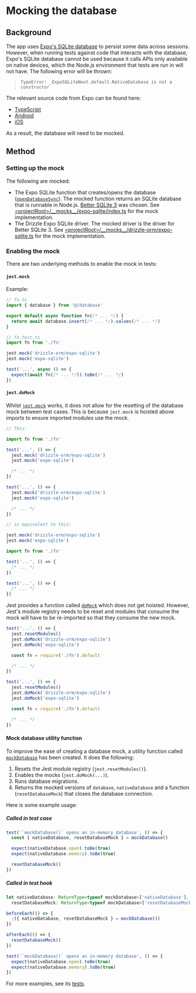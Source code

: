# Mocking the database

## Background

The app uses [Expo's SQLite database](https://docs.expo.dev/versions/latest/sdk/sqlite/) to persist some data across sessions. However, when running tests against code that interacts with the database, Expo's SQLite database cannot be used because it calls APIs only available on native devices, which the Node.js environment that tests are run in will not have. The following error will be thrown:

> ```
> TypeError: _ExpoSQLiteNext.default.NativeDatabase is not a constructor
> ```

The relevant source code from Expo can be found here:

- [TypeScript](https://github.com/expo/expo/blob/sdk-51/packages/expo-sqlite/src/ExpoSQLiteNext.native.ts)
- [Android](https://github.com/expo/expo/blob/sdk-51/packages/expo-sqlite/android/src/main/java/expo/modules/sqlite/NativeDatabase.kt)
- [iOS](https://github.com/expo/expo/blob/sdk-51/packages/expo-sqlite/ios/NativeDatabase.swift)

As a result, the database will need to be mocked.

## Method

### Setting up the mock

The following are mocked:

- The Expo SQLite function that creates/opens the database ([`openDatabaseSync`](https://docs.expo.dev/versions/latest/sdk/sqlite/#sqliteopendatabasesyncdatabasename-options)). The mocked function returns an SQLite database that is runnable in Node.js. [Better SQLite 3](https://github.com/WiseLibs/better-sqlite3) was chosen. See [\<projectRoot\>/\_\_mocks\_\_/expo-sqlite/index.ts](../../../__mocks__/expo-sqlite/index.ts) for the mock implementation.
- The Drizzle Expo SQLite driver. The mocked driver is the driver for Better SQLite 3. See [\<projectRoot\>/\_\_mocks\_\_/drizzle-orm/expo-sqlite.ts](../../../__mocks__/drizzle-orm/expo-sqlite.ts) for the mock implementation.

### Enabling the mock

There are two underlying methods to enable the mock in tests:

#### `jest.mock`

Example:

```typescript
// fn.ts
import { database } from '@/database'

export default async function fn(/* ... */) {
  return await database.insert(/* ... */).values(/* ... */)
}

// fn.test.ts
import fn from './fn'

jest.mock('drizzle-orm/expo-sqlite')
jest.mock('expo-sqlite')

test('...', async () => {
  expect(await fn(/* ... */)).toBe(/* ... */)
})
```

#### `jest.doMock`

Whilst [`jest.mock`](https://jestjs.io/docs/jest-object#jestmockmodulename-factory-options) works, it does not allow for the resetting of the database mock between test cases. This is because `jest.mock` is hoisted above imports to ensure imported modules use the mock.

```typescript
// This:

import fn from './fn'

test('...', () => {
  jest.mock('drizzle-orm/expo-sqlite')
  jest.mock('expo-sqlite')

  /* ... */
})

test('...', () => {
  jest.mock('drizzle-orm/expo-sqlite')
  jest.mock('expo-sqlite')

  /* ... */
})

// is equivalent to this:

jest.mock('drizzle-orm/expo-sqlite')
jest.mock('expo-sqlite')

import fn from './fn'

test('...', () => {
  /* ... */
})

test('...', () => {
  /* ... */
})
```

Jest provides a function called [`doMock`](https://jestjs.io/docs/jest-object#jestdomockmodulename-factory-options) which does not get hoisted. However, Jest's module registry needs to be reset and modules that consume the mock will have to be re-imported so that they consume the new mock.

```typescript
test('...', () => {
  jest.resetModules()
  jest.doMock('drizzle-orm/expo-sqlite')
  jest.doMock('expo-sqlite')

  const fn = require('./fn').default

  /* ... */
})

test('...', () => {
  jest.resetModules()
  jest.doMock('drizzle-orm/expo-sqlite')
  jest.doMock('expo-sqlite')

  const fn = require('./fn').default

  /* ... */
})
```

#### Mock database utility function

To improve the ease of creating a database mock, a utility function called [`mockDatabase`](./index.ts) has been created. It does the following:

1. Resets the Jest module registry (`jest.resetModules()`).
2. Enables the mocks (`jest.doMock(...)`).
3. Runs database migrations.
4. Returns the mocked versions of `database`, `nativeDatabase` and a function (`resetDatabaseMock`) that closes the database connection.

Here is some example usage:

##### Called in test case

```typescript
test('`mockDatabase()` opens an in-memory database', () => {
  const { nativeDatabase, resetDatabaseMock } = mockDatabase()

  expect(nativeDatabase.open).toBe(true)
  expect(nativeDatabase.memory).toBe(true)

  resetDatabaseMock()
})
```

##### Called in test hook

```typescript
let nativeDatabase: ReturnType<typeof mockDatabase>['nativeDatabase'],
  resetDatabaseMock: ReturnType<typeof mockDatabase>['resetDatabaseMock']

beforeEach(() => {
  ;({ nativeDatabase, resetDatabaseMock } = mockDatabase())
})

afterEach(() => {
  resetDatabaseMock()
})

test('`mockDatabase()` opens an in-memory database', () => {
  expect(nativeDatabase.open).toBe(true)
  expect(nativeDatabase.memory).toBe(true)
})
```

For more examples, see its [tests](./index.test.ts).
